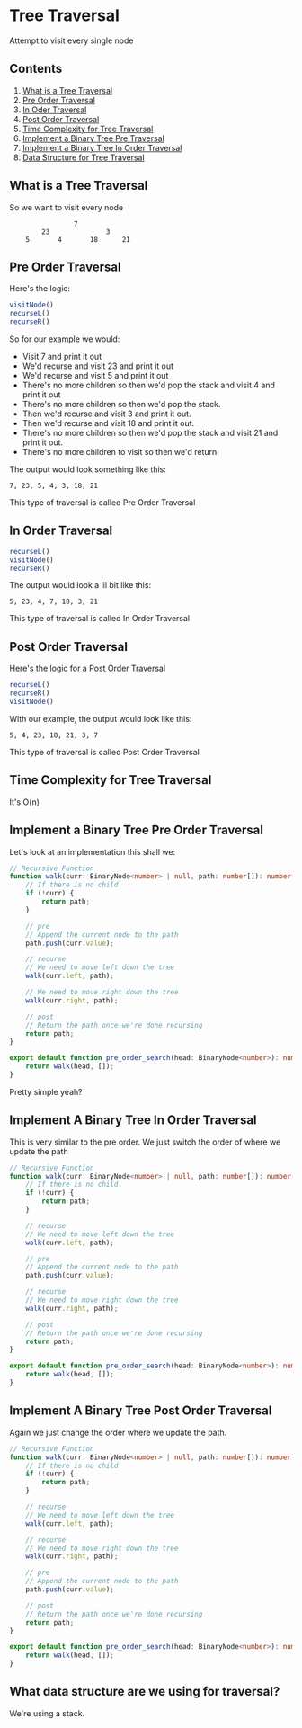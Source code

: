 # Tree Traversal

Attempt to visit every single node

## Contents

1. [What is a Tree Traversal](#what-is-a-tree-traversal)
2. [Pre Order Traversal](#post-order-traversal)
3. [In Oder Traversal](#in-order-traversal)
4. [Post Order Traversal](#post-order-traversal)
5. [Time Complexity for Tree Traversal](#time-complexity-for-tree-traversal)
6. [Implement a Binary Tree Pre Traversal](#implement-a-binary-tree-in-order-traversal)
7. [Implement a Binary Tree In Order Traversal](#implement-a-binary-tree-in-order-traversal)
8. [Data Structure for Tree Traversal](#what-data-structure-are-we-using-for-traversal)

## What is a Tree Traversal

So we want to visit every node

```
                7
        23              3
    5       4       18      21
```

## Pre Order Traversal

Here's the logic:

```TypeScript
visitNode()
recurseL()
recurseR()
```

So for our example we would:

- Visit 7 and print it out
- We'd recurse and visit 23 and print it out
- We'd recurse and visit 5 and print it out
- There's no more children so then we'd pop the stack and visit 4 and print it out
- There's no more children so then we'd pop the stack.
- Then we'd recurse and visit 3 and print it out.
- Then we'd recurse and visit 18 and print it out.
- There's no more children so then we'd pop the stack and visit 21 and print it out.
- There's no more children to visit so then we'd return

The output would look something like this:

`7, 23, 5, 4, 3, 18, 21`

This type of traversal is called Pre Order Traversal

## In Order Traversal

```TypeScript
recurseL()
visitNode()
recurseR()
```

The output would look a lil bit like this:

`5, 23, 4, 7, 18, 3, 21`

This type of traversal is called In Order Traversal

## Post Order Traversal

Here's the logic for a Post Order Traversal

```TypeScript
recurseL()
recurseR()
visitNode()
```

With our example, the output would look like this:

`5, 4, 23, 18, 21, 3, 7`

This type of traversal is called Post Order Traversal

## Time Complexity for Tree Traversal

It's O(n)

## Implement a Binary Tree Pre Order Traversal

Let's look at an implementation this shall we:

```TypeScript
// Recursive Function
function walk(curr: BinaryNode<number> | null, path: number[]): number[] {
    // If there is no child
    if (!curr) {
        return path;
    }

    // pre
    // Append the current node to the path
    path.push(curr.value);

    // recurse
    // We need to move left down the tree
    walk(curr.left, path);

    // We need to move right down the tree
    walk(curr.right, path);

    // post
    // Return the path once we're done recursing
    return path;
}

export default function pre_order_search(head: BinaryNode<number>): number[] {
    return walk(head, []);
}
```

Pretty simple yeah?

## Implement A Binary Tree In Order Traversal

This is very similar to the pre order. We just switch the order of where we update the path

```TypeScript
// Recursive Function
function walk(curr: BinaryNode<number> | null, path: number[]): number[] {
    // If there is no child
    if (!curr) {
        return path;
    }

    // recurse
    // We need to move left down the tree
    walk(curr.left, path);

    // pre
    // Append the current node to the path
    path.push(curr.value);

    // recurse
    // We need to move right down the tree
    walk(curr.right, path);

    // post
    // Return the path once we're done recursing
    return path;
}

export default function pre_order_search(head: BinaryNode<number>): number[] {
    return walk(head, []);
}
```

## Implement A Binary Tree Post Order Traversal

Again we just change the order where we update the path.

```TypeScript
// Recursive Function
function walk(curr: BinaryNode<number> | null, path: number[]): number[] {
    // If there is no child
    if (!curr) {
        return path;
    }

    // recurse
    // We need to move left down the tree
    walk(curr.left, path);

    // recurse
    // We need to move right down the tree
    walk(curr.right, path);

    // pre
    // Append the current node to the path
    path.push(curr.value);

    // post
    // Return the path once we're done recursing
    return path;
}

export default function pre_order_search(head: BinaryNode<number>): number[] {
    return walk(head, []);
}
```

## What data structure are we using for traversal?

We're using a stack.
